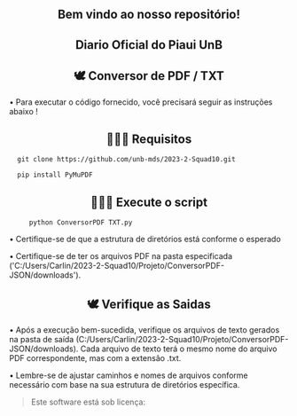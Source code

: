 <div align="center">
  <h2>Bem vindo ao nosso repositório! </h2>
</div> 

<div align="center">
  <h2>Diario Oficial do Piaui UnB </h2>
</div> 

<div align="center">
  <h2>🕊 Conversor de PDF / TXT </h2>
</div> 

• Para executar o código fornecido, você precisará seguir as instruções abaixo !

<div align="center">
  <h2>👩🏾‍💻 Requisitos </h2>
</div> 

      git clone https://github.com/unb-mds/2023-2-Squad10.git   
      
      pip install PyMuPDF

<div align="center">
  <h2>👩🏾‍💻 Execute o script </h2>
</div> 

         python ConversorPDF TXT.py

  • Certifique-se de que a estrutura de diretórios está conforme o esperado
  
  • Certifique-se de ter os arquivos PDF na pasta especificada ('C:/Users/Carlin/2023-2-Squad10/Projeto/ConversorPDF-JSON/downloads').

<div align="center">
  <h2>🕊 Verifique as Saidas </h2>
</div> 

 • Após a execução bem-sucedida, verifique os arquivos de texto gerados na pasta de saída (C:/Users/Carlin/2023-2-Squad10/Projeto/ConversorPDF-JSON/downloads). 
   Cada arquivo de texto terá o mesmo nome do arquivo PDF correspondente, mas com a extensão .txt.
 
 • Lembre-se de ajustar caminhos e nomes de arquivos conforme necessário com base na sua estrutura de diretórios específica.
 
    
<blockquote>
   <p>Este software está sob licença:</p>
</blockquote>
